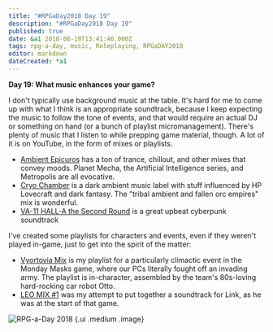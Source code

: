 ```yaml
---
title: "#RPGaDay2018 Day 19"
description: "#RPGaDay2018 Day 19"
published: true
date: &a1 2018-08-19T13:41:46.000Z
tags: rpg-a-day, music, Roleplaying, RPGaDAY2018
editor: markdown
dateCreated: *a1
---
```


**Day 19: What music enhances your game?**

I don't typically use background music at the table. It's hard for me to come up with what I think is an appropriate soundtrack, because I keep expecting the music to follow the tone of events, and that would require an actual DJ or something on hand (or a bunch of playlist micromanagement). There's plenty of music that I listen to while prepping game material, though. A lot of it is on YouTube, in the form of mixes or playlists.

<!-- more -->

* [Ambient Epicuros](https://www.youtube.com/user/TheAmbientepicuros) has a ton of trance, chillout, and other mixes that convey moods. Planet Mecha, the Artificial Intelligence series, and Metropolis are all evocative.
* [Cryo Chamber](https://www.youtube.com/user/cryochamberlabel) is a dark ambient music label with stuff influenced by HP Lovecraft and dark fantasy. The "tribal ambient and fallen orc empires" mix is wonderful.
* [VA-11 HALL-A the Second Round](https://www.youtube.com/watch?v=H8w_Q57RQJc) is a great upbeat cyberpunk soundtrack

I've created some playlists for characters and events, even if they weren't played in-game, just to get into the spirit of the matter:

* [Vyortovia Mix](https://www.youtube.com/playlist?list=PLN1VwusMjomSqFSQvl1E2ec_QhAI0jZnl) is my playlist for a particularly climactic event in the Monday Masks game, where our PCs literally fought off an invading army. The playlist is in-character, assembled by the team's 80s-loving hard-rocking car robot Otto.
* [LEO MIX #1](https://www.youtube.com/playlist?list=PLN1VwusMjomQ8gENlC4TVISFdxnR64EVT) was my attempt to put together a soundtrack for Link, as he was at the start of that game.

![RPG-a-Day 2018](/assets/rpg/RPG-a-Day%202018.jpg) {.ui .medium .image}